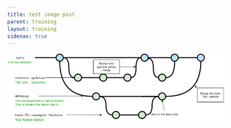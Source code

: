 ```yaml
---
title: test image post
parent: training
layout: training
sidenav: true
---
```

![](/assets/uploads/websiteflow.png)